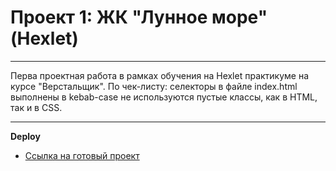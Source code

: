 # Проект 1: ЖК "Лунное море" (Hexlet)

___
Перва проектная работа в рамках обучения на Hexlet практикуме на курсе "Верстальщик".
По чек-листу:
 селекторы в файле index.html выполнены в kebab-case
 не используются пустые классы, как в HTML, так и в CSS.

 ___


**Deploy**

* [Ссылка на готовый проект](YakovlevaIrina-layout-designer-project-lvl1.surge.sh)
